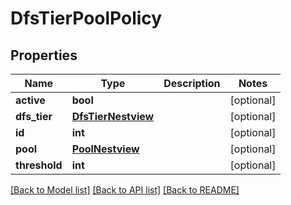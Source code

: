 # DfsTierPoolPolicy

## Properties
Name | Type | Description | Notes
------------ | ------------- | ------------- | -------------
**active** | **bool** |  | [optional] 
**dfs_tier** | [**DfsTierNestview**](DfsTierNestview.md) |  | [optional] 
**id** | **int** |  | [optional] 
**pool** | [**PoolNestview**](PoolNestview.md) |  | [optional] 
**threshold** | **int** |  | [optional] 

[[Back to Model list]](../README.md#documentation-for-models) [[Back to API list]](../README.md#documentation-for-api-endpoints) [[Back to README]](../README.md)


